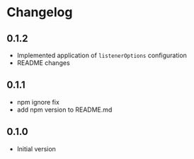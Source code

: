 # Changelog

## 0.1.2

- Implemented application of `listenerOptions` configuration
- README changes

## 0.1.1

- npm ignore fix
- add npm version to README.md

## 0.1.0

- Initial version
